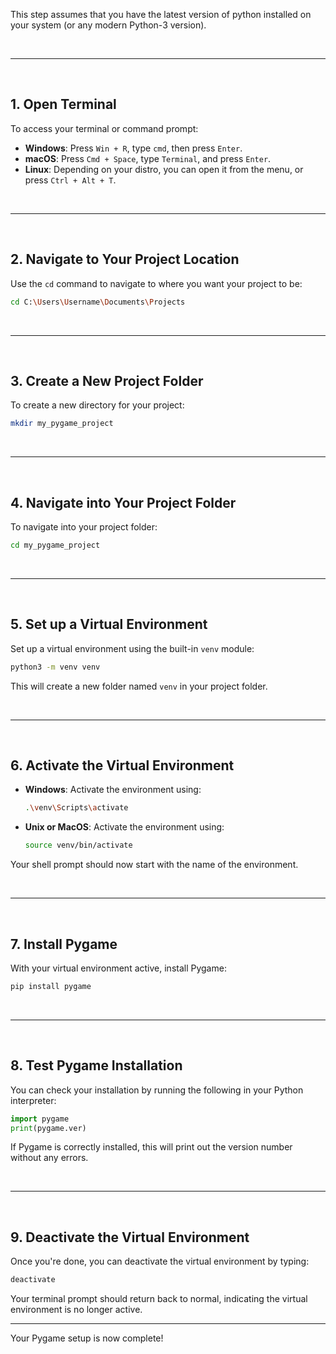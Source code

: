 This step assumes that you have the latest version of python installed on your system (or any modern Python-3 version).

<br>

---

<br>


## 1. Open Terminal

To access your terminal or command prompt:

- **Windows**: Press `Win + R`, type `cmd`, then press `Enter`.
- **macOS**: Press `Cmd + Space`, type `Terminal`, and press `Enter`.
- **Linux**: Depending on your distro, you can open it from the menu, or press `Ctrl + Alt + T`.

<br>

---

<br>

## 2. Navigate to Your Project Location

Use the `cd` command to navigate to where you want your project to be:

```bash
cd C:\Users\Username\Documents\Projects
```

<br>

---

<br>

## 3. Create a New Project Folder

To create a new directory for your project:

```bash
mkdir my_pygame_project
```

<br>

---

<br>

## 4. Navigate into Your Project Folder

To navigate into your project folder:

```bash
cd my_pygame_project
```

<br>

---

<br>

## 5. Set up a Virtual Environment

Set up a virtual environment using the built-in `venv` module:

```bash
python3 -m venv venv
```

This will create a new folder named `venv` in your project folder.

<br>

---

<br>

## 6. Activate the Virtual Environment

- **Windows**: Activate the environment using:

    ```bash
    .\venv\Scripts\activate
    ```

- **Unix or MacOS**: Activate the environment using:

    ```bash
    source venv/bin/activate
    ```

Your shell prompt should now start with the name of the environment.

<br>

---

<br>

## 7. Install Pygame

With your virtual environment active, install Pygame:

```bash
pip install pygame
```

<br>

---

<br>

## 8. Test Pygame Installation

You can check your installation by running the following in your Python interpreter:

```python
import pygame
print(pygame.ver)
```

If Pygame is correctly installed, this will print out the version number without any errors.

<br>

---

<br>

## 9. Deactivate the Virtual Environment

Once you're done, you can deactivate the virtual environment by typing:

```bash
deactivate
```

Your terminal prompt should return back to normal, indicating the virtual environment is no longer active.

---

Your Pygame setup is now complete!
